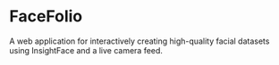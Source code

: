 # FaceFolio
A web application for interactively creating high-quality facial datasets using InsightFace and a live camera feed.
